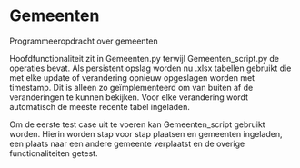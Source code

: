 # Gemeenten
Programmeeropdracht over gemeenten

Hoofdfunctionaliteit zit in Gemeenten.py terwijl Gemeenten_script.py de operaties bevat. Als persistent opslag worden nu .xlsx tabellen gebruikt die met elke update of verandering opnieuw opgeslagen worden met timestamp. Dit is alleen zo geïmplementeerd om van buiten af de veranderingen te kunnen bekijken. Voor elke verandering wordt automatisch de meeste recente tabel ingeladen.

Om de eerste test case uit te voeren kan Gemeenten_script gebruikt worden. Hierin worden stap voor stap plaatsen en gemeenten ingeladen, een plaats naar een andere gemeente verplaatst en de overige functionaliteiten getest.
